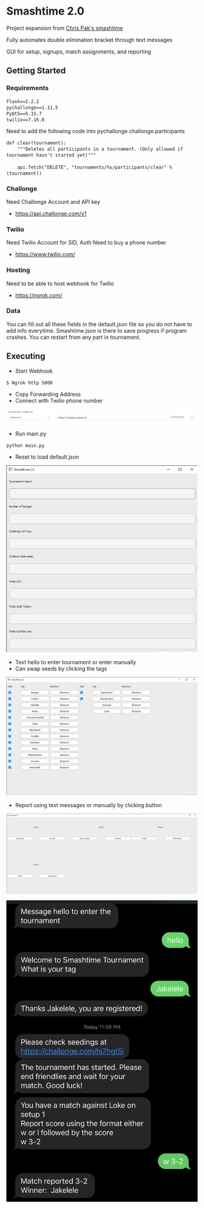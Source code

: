 # Smashtime 2.0
Project expansion from [Chris Pak's smashtime](https://github.com/jpak1996/smashtime)

Fully automates double elimination bracket through text messages

GUI for setup, signups, match assignments, and reporting

## Getting Started

### Requirements
```
Flask==2.2.2
pychallonge==1.11.5
PyQt5==5.15.7
twilio==7.16.0
```

Need to add the following code into pychallonge challonge.participants
```
def clear(tournament):
    """Deletes all participants in a tournament. (Only allowed if tournament hasn't started yet)"""

    api.fetch("DELETE", "tournaments/%s/participants/clear" % (tournament))
```
### Challonge
Need Challonge Account and API key
* https://api.challonge.com/v1

### Twilio
Need Twilio Account for SID, Auth
Need to buy a phone number
* https://www.twilio.com/

### Hosting
Need to be able to host webhook for Twilio
* https://ngrok.com/

### Data
You can fill out all these fields in the default.json file so you do not have to add info everytime. Smashtime.json is there to save progress if program crashes. You can restart from any part in tournament.

## Executing
* Start Webhook
```
$ Ngrok http 5000
```
* Copy Forwarding Address
* Connect with Twilio phone number 

![twilio](https://github.com/prestonfong/smashtime-2.0/blob/main/tutorial_img/Twilio.png?raw=true)
* Run main.py
```
python main.py
```
* Reset to load default.json

![setup](https://github.com/prestonfong/smashtime-2.0/blob/main/tutorial_img/setup.png?raw=true)

* Text hello to enter tournament or enter manually
* Can swap seeds by clicking the tags

![signins](https://github.com/prestonfong/smashtime-2.0/blob/main/tutorial_img/signups.png?raw=true)

* Report using text messages or manually by clicking button

![matches](https://github.com/prestonfong/smashtime-2.0/blob/main/tutorial_img/matches.png?raw=true)

![matches](https://github.com/prestonfong/smashtime-2.0/blob/main/tutorial_img/msg.png?raw=true)



